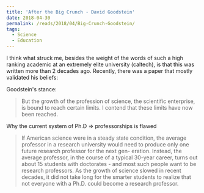 ```yaml
---
title: 'After the Big Crunch - David Goodstein'
date: 2018-04-30
permalink: /reads/2018/04/Big-Crunch-Goodstein/
tags:
  - Science
  - Education
---
```


I think what struck me, besides the weight of the words of such a high ranking academic at an extremely elite university (caltech), is that this was written more than 2 decades ago. Recently, there was a paper that mostly validated his beliefs: 

<!-- As always, I don't believe in sweeping statements like Science is hitting a wall. Personally, I think each each discipline have their own half-life. A few disciplines may have truly hit a wall (e.g. maths or classical mechanics, any paper that will appear on Nature is probably on P=NP or propulsion). Or they may be waiting for a new breakthrough but in the mean time remain relatively stagnant (psychology waiting for biology to map the human brain). Or their exponential growth is still very very early (e.g. cosmology's gravitational fields or quantum mechanics). As for my discipline... People are still arguing what is the "science" in "computer science"? Afterall, whatever we invent/discover isn't natural.  -->

Goodstein's stance: 
> But the growth of the profession of science, the scientific enterprise, is bound to reach certain limits. I contend that these limits have now been reached.

Why the current system of Ph.D => professorships is flawed
> If American science were in a steady state condition, the average professor in a research university would need to produce only one future research professor for the next gen- eration. Instead, the average professor, in the course of a typical 30-year career, turns out about 15 students with doctorates - and most such people want to be research professors. As the growth of science slowed in recent decades, it did not take long for the smarter students to realize that not everyone with a Ph.D. could become a research professor.
